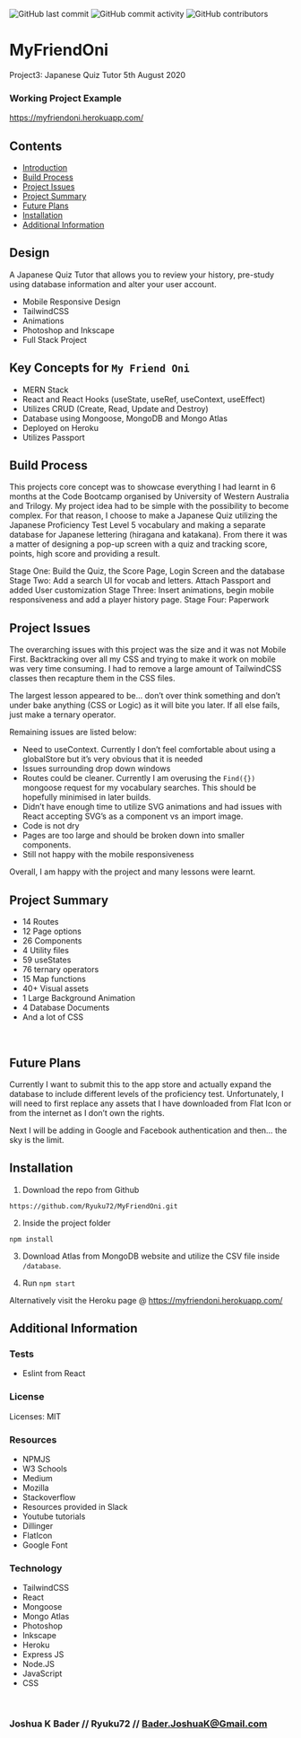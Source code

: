![GitHub last commit](https://img.shields.io/github/last-commit/Ryuku72/MyFriendOni?style=for-the-badge)
![GitHub commit activity](https://img.shields.io/github/commit-activity/y/Ryuku72/MyFriendOni?style=for-the-badge)
![GitHub contributors](https://img.shields.io/github/contributors/Ryuku72/MyFriendOni?style=for-the-badge)

# MyFriendOni
Project3: Japanese Quiz Tutor
5th August 2020

### Working Project Example
https://myfriendoni.herokuapp.com/

## Contents

* [Introduction](#intro)
* [Build Process](#build)
* [Project Issues](#issues)
* [Project Summary](#summary)
* [Future Plans](#future)
* [Installation](#install)
* [Additional Information](#add)

<a name="intro"></a>

## Design
A Japanese Quiz Tutor that allows you to review your history, pre-study using database information and alter your user account.

* Mobile Responsive Design
* TailwindCSS
* Animations
* Photoshop and Inkscape
* Full Stack Project

## Key Concepts for `My Friend Oni`
* MERN Stack
* React and React Hooks (useState, useRef, useContext, useEffect)
* Utilizes CRUD (Create, Read, Update and Destroy)
* Database using Mongoose, MongoDB and Mongo Atlas
* Deployed on Heroku
* Utilizes Passport

<a name="build"></a>

## Build Process 
This projects core concept was to showcase everything I had learnt in 6 months at the Code Bootcamp organised by University of Western Australia and Trilogy. My project idea had to be simple with the possibility to become complex. For that reason, I choose to make a Japanese Quiz utilizing the Japanese Proficiency Test Level 5 vocabulary and making a separate database for Japanese lettering (hiragana and katakana). From there it was a matter of designing a pop-up screen with a quiz and tracking score, points, high score and providing a result.

Stage One: Build the Quiz, the Score Page, Login Screen and the database
Stage Two: Add a search UI for vocab and letters. Attach Passport and added User customization
Stage Three: Insert animations, begin mobile responsiveness and add a player history page. 
Stage Four: Paperwork

 <a name="issues"></a>

## Project Issues
The overarching issues with this project was the size and it was not Mobile First. Backtracking over all my CSS and trying to make it work on mobile was very time consuming. I had to remove a large amount of TailwindCSS classes then recapture them in the CSS files.

The largest lesson appeared to be…  don’t over think something and don’t under bake anything (CSS or Logic) as it will bite you later. If all else fails, just make a ternary operator. 

Remaining issues are listed below:

* Need to useContext. Currently I don’t feel comfortable about using a globalStore but it’s very obvious that it is needed
* Issues surrounding drop down windows
* Routes could be cleaner. Currently I am overusing the `Find({})` mongoose request for my vocabulary searches. This should be hopefully minimised in later builds. 
* Didn’t have enough time to utilize SVG animations and had issues with React accepting SVG’s as a component vs an import image.
* Code is not dry
* Pages are too large and should be broken down into smaller components.
* Still not happy with the mobile responsiveness

Overall, I am happy with the project and many lessons were learnt.

<a name="summary"></a>

## Project Summary

* 14 Routes
* 12 Page options
* 26 Components
* 4 Utility files
* 59 useStates
* 76 ternary operators
* 15 Map functions
* 40+ Visual assets
* 1 Large Background Animation
* 4 Database Documents
* And a lot of CSS
<br>

<a name="future"></a>

## Future Plans
Currently I want to submit this to the app store and actually expand the database to include different levels of the proficiency test. Unfortunately, I will need to first replace any assets that I have downloaded from Flat Icon or from the internet as I don’t own the rights.

Next I will be adding in Google and Facebook authentication and then… the sky is the limit.

<a name="install"></a>

## Installation
1. Download the repo from Github
```
https://github.com/Ryuku72/MyFriendOni.git
```

2. Inside the project folder
```
npm install
```

3. Download Atlas from MongoDB website and utilize the CSV file inside `/database`. 

4. Run `npm start`

Alternatively visit the Heroku page @ https://myfriendoni.herokuapp.com/

<a name="add"></a>

## Additional Information
### Tests
* Eslint from React

### License
Licenses: MIT

### Resources
* NPMJS
* W3 Schools
* Medium
* Mozilla
* Stackoverflow
* Resources provided in Slack
* Youtube tutorials
* Dillinger
* FlatIcon
* Google Font

### Technology
* TailwindCSS
* React
* Mongoose 
* Mongo Atlas
* Photoshop
* Inkscape
* Heroku
* Express JS
* Node.JS
* JavaScript
* CSS

<br>

### Joshua K Bader // Ryuku72 // Bader.JoshuaK@Gmail.com